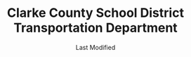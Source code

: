 ---
layout: location-page
date: Last Modified
description: "Local COVID-19 testing is available at Clarke County School District Transportation Department in Athens, Georgia, USA."
permalink: "locations/georgia/athens/clarke-county-school-district-transportation-department/"
tags:
  - locations
  - georgia
title: Clarke County School District Transportation Department
uniqueName: clarke-county-school-district-transportation-department
state: Georgia
stateAbbr: GA
hood: "Athens"
address: "165 Paradise Blvd"
city: "Athens"
zip: "30607"
zipsNearby: "30807 31024 31026 31033 31038 31045 30817 30819 31059 31061 31062 31064 30821 31085 31087 30824 30828 29840 29620 29621 29622 29623 29624 29625 29626 29628 29631 29632 29633 29634 29643 29655 29656 29658 29659 29665 29670 29675 29677 29672 29678 29679 29684 29689 29691 29693 29696 30004 30005 30009 30022 30023 30510 30619 30601 30602 30603 30604 30605 30606 30607 30608 30609 30612 30301 30302 30303 30304 30305 30306 30307 30308 30309 30310 30311 30312 30313 30314 30315 30316 30317 30318 30319 30321 30322 30324 30325 30326 30327 30328 30329 30332 30333 30334 30338 30340 30341 30342 30343 30345 30346 30348 30350 30353 30354 30355 30356 30357 30358 30359 30360 30361 30362 30363 30366 30368 30370 30371 30375 30377 30378 30380 30384 30385 30388 30392 30394 30396 30398 31106 31107 31119 31126 31131 31139 31141 31145 31146 31150 31156 31192 31193 31195 31196 39901 30011 30002 30511 30107 30620 30621 30622 30623 30516 30624 30517 30625 30515 30518 30519 30520 30169 30627 30521 30523 30021 30527 30528 30628 30629 30529 30530 30599 30288 30012 30013 30094 30531 30014 30015 30016 30630 30631 30028 30040 30041 30019 30533 30597 30633 30534 30030 30031 30032 30033 30034 30035 30036 30037 30535 30544 30634 30026 30029 30095 30096 30097 30098 30099 30538 30635 30294 30638 30216 30542 30297 30298 30639 30501 30503 30504 30506 30507 30543 30641 30017 30642 30643 30545 30645 30547 30548 30646 30647 30233 30549 30234 30018 30552 30553 30042 30043 30044 30045 30046 30049 30648 30047 30048 30038 30058 30248 30052 30554 30252 30253 30650 30055 30557 30558 30655 30656 30260 30287 30563 30564 30056 30565 30003 30010 30071 30091 30092 30093 30502 30566 30054 30567 30072 30070 30660 30074 30273 30075 30076 30077 30662 30663 30571 30079 30664 30665 30039 30078 30025 30666 30667 30671 30281 30083 30086 30087 30088 30024 30573 30575 30177 30576 30668 30577 30598 30084 30085 30580 30669 30673 30677 30678 30581 30680 30683 30073 30347 30376 30379 30386 30387 30389 30390 30399 30596 31120 31191 31197 31198 31199" 
mapUrl: "http://maps.apple.com/?q=Clarke+County+School+District+Transportation+Department&address=165+Paradise+Blvd,Athens,Georgia,30607"
locationType: Drive-thru
phone: "706-340-0996"
website: "https://dph.georgia.gov/locations/clarke-county-school-district-transportation-department"
onlineBooking: undefined
closed: undefined
closedUpdate: June 30th, 2020
notes: "By appointment only."
days: Weekdays
hours: 8:30AM-5PM
altDays: Saturdays
altHours: 9AM-Noon
ctaMessage: Learn more
ctaUrl: "https://dph.georgia.gov/locations/clarke-county-school-district-transportation-department"
---